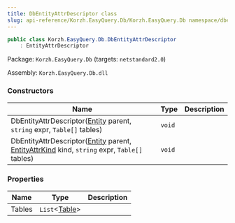 ```yaml
---
title: DbEntityAttrDescriptor class
slug: api-reference/Korzh.EasyQuery.Db/Korzh.EasyQuery.Db namespace/dbentityattrdescriptor-class
---
```



```csharp
public class Korzh.EasyQuery.Db.DbEntityAttrDescriptor
    : EntityAttrDescriptor

```
Package: `Korzh.EasyQuery.Db` (targets: `netstandard2.0`)

Assembly: `Korzh.EasyQuery.Db.dll`

### Constructors

| Name | Type | Description | 
| --- | --- | --- | 
| DbEntityAttrDescriptor([Entity](/api-reference/korzh-easyquery/korzh-easyquery-namespace/entity-class) parent, `string` expr, `Table[]` tables) | `void` |  | 
| DbEntityAttrDescriptor([Entity](/api-reference/korzh-easyquery/korzh-easyquery-namespace/entity-class) parent, [EntityAttrKind](/api-reference/easydata-core/easydata-namespace/entityattrkind-enum) kind, `string` expr, `Table[]` tables) | `void` |  | 


### Properties

| Name | Type | Description | 
| --- | --- | --- | 
| Tables | `List`&lt;[Table](/api-reference/korzh-easyquery-db/korzh-easyquery-db-namespace/table-class)&gt; |  |